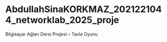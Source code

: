 # AbdullahSinaKORKMAZ_2021221044_networklab_2025_proje
Bilgisayar Ağları Dersi Projesi – Tavla Oyunu
